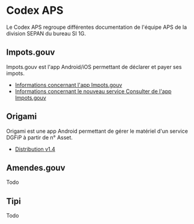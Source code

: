 Codex APS
=========

Le Codex APS regroupe différentes documentation de l'équipe APS de la division SEPAN du bureau SI 1G.

Impots.gouv
-----------

Impots.gouv est l'app Android/iOS permettant de déclarer et payer ses impots.

- [Informations concernant l'app Impots.gouv](./impots.gouv.html)
- [Informations concernant le nouveau service Consulter de l'app Impots.gouv](./service-consulter.html)

Origami
-------

Origami est une app Android permettant de gérer le matériel d'un service DGFiP à partir de n° Asset.

- [Distribution v1.4](ftp://venezia.appli.dgfip/pub/origami/v1.4/)

Amendes.gouv
------------

Todo

Tipi
----

Todo
